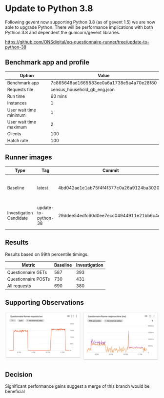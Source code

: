 # Update to Python 3.8

Following gevent now supporting Python 3.8 (as of gevent 1.5) we are now able to upgrade Python.
There will be performance implications with both Pythion 3.8 and dependent the gunicorn/gevent libraries.

https://github.com/ONSdigital/eq-questionnaire-runner/tree/update-to-python-38

## Benchmark app and profile

| Option | Value |
|--------|-------|
| Benchmark app | 7c865648ad1665583ee0a6a1738e5a4a70e28f80 |
| Requests file | census_household_gb_eng.json |
| Run time | 60 mins |
| Instances | 1 |
| User wait time minimum | 1 |
| User wait time maximum | 2 |
| Clients | 100 |
| Hatch rate | 100 |

## Runner images
| Type      | Tag    | Commit | Date |
|-----------|--------|--------|------|
| Baseline  | latest  | 4bd042ae1e1ab75f4f4f377c0a26a9124ba30207 | Tue May 5 12:51:10 2020 +0100 |
| Investigation Candidate | update-to-python-38 | 29ddee54edfc60d0ee7ecc04944911e21bb6c4dd | Tue May 5 09:41:30 2020 +0100 |

## Results

Results based on 99th percentile timings.

| Metric | Baseline | Investigation |
|--------|----------|--------------|
| Questionnaire GETs | 587 | 393 |
| Questionnaire POSTs | 730 | 431 |
| All requests | 690 | 380 |

## Supporting Observations
![](0004-response-rates-and-latencies.png)

## Decision

Significant performance gains suggest a merge of this branch would be beneficial 
